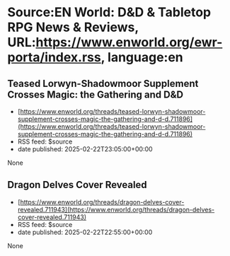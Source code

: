 # Source:EN World: D&D & Tabletop RPG News & Reviews, URL:https://www.enworld.org/ewr-porta/index.rss, language:en

## Teased Lorwyn-Shadowmoor Supplement Crosses Magic: the Gathering and D&D
 - [https://www.enworld.org/threads/teased-lorwyn-shadowmoor-supplement-crosses-magic-the-gathering-and-d-d.711896](https://www.enworld.org/threads/teased-lorwyn-shadowmoor-supplement-crosses-magic-the-gathering-and-d-d.711896)
 - RSS feed: $source
 - date published: 2025-02-22T23:05:00+00:00

None

## Dragon Delves Cover Revealed
 - [https://www.enworld.org/threads/dragon-delves-cover-revealed.711943](https://www.enworld.org/threads/dragon-delves-cover-revealed.711943)
 - RSS feed: $source
 - date published: 2025-02-22T22:55:00+00:00

None

